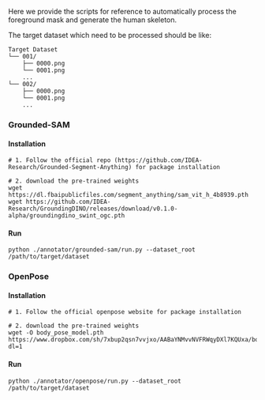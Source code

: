 Here we provide the scripts for reference to automatically process the foreground mask and generate the human skeleton.

The target dataset which need to be processed should be like:

```
Target Dataset
└── 001/
    ├── 0000.png
    └── 0001.png
    ...
└── 002/
    ├── 0000.png
    └── 0001.png 
    ...
```



### Grounded-SAM

#### Installation

```
# 1. Follow the official repo (https://github.com/IDEA-Research/Grounded-Segment-Anything) for package installation

# 2. download the pre-trained weights
wget https://dl.fbaipublicfiles.com/segment_anything/sam_vit_h_4b8939.pth
wget https://github.com/IDEA-Research/GroundingDINO/releases/download/v0.1.0-alpha/groundingdino_swint_ogc.pth
```

#### Run

```
python ./annotator/grounded-sam/run.py --dataset_root /path/to/target/dataset
```





### OpenPose

#### Installation

```
# 1. Follow the official openpose website for package installation

# 2. download the pre-trained weights
wget -O body_pose_model.pth https://www.dropbox.com/sh/7xbup2qsn7vvjxo/AABaYNMvvNVFRWqyDXl7KQUxa/body_pose_model.pth?dl=1  
```

#### Run

```
python ./annotator/openpose/run.py --dataset_root /path/to/target/dataset
```

